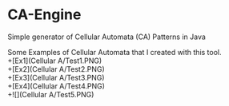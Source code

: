CA-Engine
=========

Simple generator of Cellular Automata (CA) Patterns in Java

Some Examples of Cellular Automata that I created with this tool. <br>
+[Ex1](Cellular A/Test1.PNG) <br>
+[Ex2](Cellular A/Test2.PNG) <br>
+[Ex3](Cellular A/Test3.PNG) <br>
+[Ex4](Cellular A/Test4.PNG) <br>
+![](Cellular A/Test5.PNG) <br>
